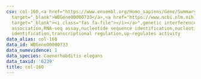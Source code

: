 ```yaml
---
csv: col-160,<a href="https://www.ensembl.org/Homo_sapiens/Gene/Summary?db=core;g=WBGene00000733"
  target="_blank">WBGene00000733</a>,<a href="https://www.ncbi.nlm.nih.gov/pubmed/27496166"
  target="_blank"><i class="fas fa-file"></i></a>",genetic interference,functional
  association,RNA-seq assay,nucleotide sequence identification,nucleotide sequence
  identification,transcriptional regulation,up-regulates activity
data_alias: col-160
data_id: WBGene00000733
data_numevidence: 1
data_species: Caenorhabditis elegans
data_taxid: '6239'
title: col-160
---
```

